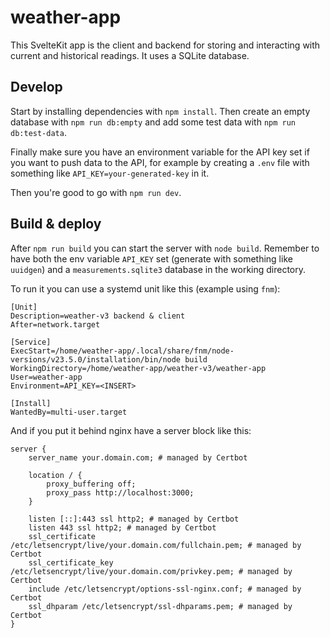 # weather-app

This SvelteKit app is the client and backend for storing and interacting with
current and historical readings. It uses a SQLite database.

## Develop

Start by installing dependencies with `npm install`. Then create an empty
database with `npm run db:empty` and add some test data with
`npm run db:test-data`.

Finally make sure you have an environment variable for the API key set if you
want to push data to the API, for example by creating a `.env` file with
something like `API_KEY=your-generated-key` in it.

Then you're good to go with `npm run dev`.

## Build & deploy

After `npm run build` you can start the server with `node build`. Remember to
have both the env variable `API_KEY` set (generate with something like
`uuidgen`) and a `measurements.sqlite3` database in the working directory.

To run it you can use a systemd unit like this (example using `fnm`):

```systemd
[Unit]
Description=weather-v3 backend & client
After=network.target

[Service]
ExecStart=/home/weather-app/.local/share/fnm/node-versions/v23.5.0/installation/bin/node build
WorkingDirectory=/home/weather-app/weather-v3/weather-app
User=weather-app
Environment=API_KEY=<INSERT>

[Install]
WantedBy=multi-user.target
```

And if you put it behind nginx have a server block like this:

```nginx
server {
    server_name your.domain.com; # managed by Certbot

    location / {
        proxy_buffering off;
        proxy_pass http://localhost:3000;
    }

    listen [::]:443 ssl http2; # managed by Certbot
    listen 443 ssl http2; # managed by Certbot
    ssl_certificate /etc/letsencrypt/live/your.domain.com/fullchain.pem; # managed by Certbot
    ssl_certificate_key /etc/letsencrypt/live/your.domain.com/privkey.pem; # managed by Certbot
    include /etc/letsencrypt/options-ssl-nginx.conf; # managed by Certbot
    ssl_dhparam /etc/letsencrypt/ssl-dhparams.pem; # managed by Certbot
}
```
